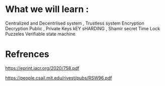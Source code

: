 # What we will learn : 
 Centralized and Decentrlised system , Trustless system
 Encryption Decryption 
 Public , Private Keys
 kEY sHARDING , Shamir secret
 Time Lock Puzzeles
 Verifiable state machine 

# Refrences 
https://eprint.iacr.org/2020/758.pdf

https://people.csail.mit.edu/rivest/pubs/RSW96.pdf


